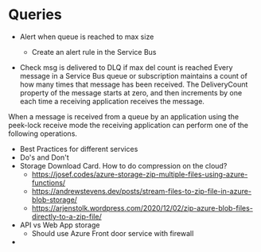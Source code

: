 # Queries

- Alert when queue is reached to max size
  - Create an alert rule in the Service Bus

- Check msg is delivered to DLQ if max del count is reached
Every message in a Service Bus queue or subscription maintains a count of how many times that message has been received. The DeliveryCount property of the message starts at zero, and then increments by one each time a receiving application receives the message.

When a message is received from a queue by an application using the peek-lock receive mode the receiving application can perform one of the following operations.



- Best Practices for different services
- Do's and Don't
- Storage Download Card. How to do compression on the cloud?
  - https://josef.codes/azure-storage-zip-multiple-files-using-azure-functions/
  - https://andrewstevens.dev/posts/stream-files-to-zip-file-in-azure-blob-storage/
  - https://arjenstolk.wordpress.com/2020/12/02/zip-azure-blob-files-directly-to-a-zip-file/
- API vs Web App storage
  - Should use Azure Front door service with firewall
- 
